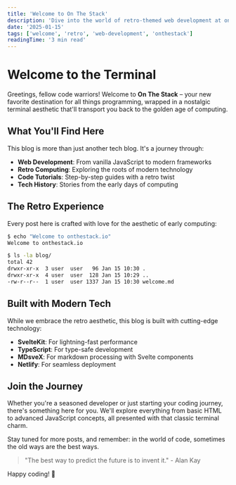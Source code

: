 ```yaml
---
title: 'Welcome to On The Stack'
description: 'Dive into the world of retro-themed web development at onthestack.io. This is your gateway to coding adventures with a nostalgic twist.'
date: '2025-01-15'
tags: ['welcome', 'retro', 'web-development', 'onthestack']
readingTime: '3 min read'
---
```


# Welcome to the Terminal

Greetings, fellow code warriors! Welcome to **On The Stack** – your new favorite destination for all things programming, wrapped in a nostalgic terminal aesthetic that'll transport you back to the golden age of computing.

## What You'll Find Here

This blog is more than just another tech blog. It's a journey through:

- **Web Development**: From vanilla JavaScript to modern frameworks
- **Retro Computing**: Exploring the roots of modern technology
- **Code Tutorials**: Step-by-step guides with a retro twist
- **Tech History**: Stories from the early days of computing

## The Retro Experience

Every post here is crafted with love for the aesthetic of early computing:

```bash
$ echo "Welcome to onthestack.io"
Welcome to onthestack.io

$ ls -la blog/
total 42
drwxr-xr-x  3 user  user   96 Jan 15 10:30 .
drwxr-xr-x  4 user  user  128 Jan 15 10:29 ..
-rw-r--r--  1 user  user 1337 Jan 15 10:30 welcome.md
```

## Built with Modern Tech

While we embrace the retro aesthetic, this blog is built with cutting-edge technology:

- **SvelteKit**: For lightning-fast performance
- **TypeScript**: For type-safe development
- **MDsveX**: For markdown processing with Svelte components
- **Netlify**: For seamless deployment

## Join the Journey

Whether you're a seasoned developer or just starting your coding journey, there's something here for you. We'll explore everything from basic HTML to advanced JavaScript concepts, all presented with that classic terminal charm.

Stay tuned for more posts, and remember: in the world of code, sometimes the old ways are the best ways.

> "The best way to predict the future is to invent it." - Alan Kay

Happy coding! 🚀